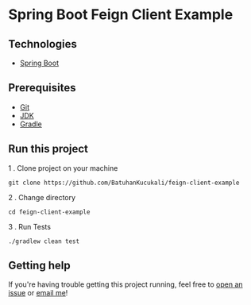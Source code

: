# Spring Boot Feign Client Example #

## Technologies ##
* [Spring Boot](https://spring.io/)

## Prerequisites ##
* [Git](https://git-scm.com/book/en/v2/Getting-Started-Installing-Git)
* [JDK](https://openjdk.java.net/)
* [Gradle](https://gradle.org/)

## Run this project ##
1 . Clone project on your machine
```
git clone https://github.com/BatuhanKucukali/feign-client-example
```
2 . Change directory
```
cd feign-client-example
```
3 . Run Tests
```
./gradlew clean test
```

## Getting help ##

If you're having trouble getting this project running, feel free to [open an issue](https://github.com/BatuhanKucukali/feign-client-example/issues/new) or [email me](mailto:mail@batuhankucukali.com)!